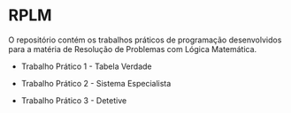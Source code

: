 # RPLM

O repositório contém os trabalhos práticos de programação desenvolvidos para a matéria de Resolução de Problemas com Lógica Matemática.

- Trabalho Prático 1 - Tabela Verdade

- Trabalho Prático 2 - Sistema Especialista

- Trabalho Prático 3 - Detetive



